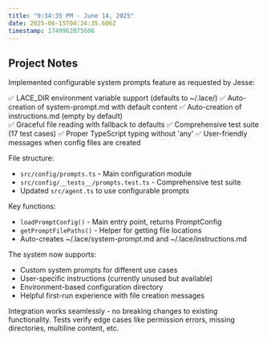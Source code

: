 ```yaml
---
title: "9:34:35 PM - June 14, 2025"
date: 2025-06-15T04:34:35.606Z
timestamp: 1749962075606
---
```


## Project Notes

Implemented configurable system prompts feature as requested by Jesse:

✅ LACE_DIR environment variable support (defaults to ~/.lace/)
✅ Auto-creation of system-prompt.md with default content
✅ Auto-creation of instructions.md (empty by default)  
✅ Graceful file reading with fallback to defaults
✅ Comprehensive test suite (17 test cases)
✅ Proper TypeScript typing without 'any'
✅ User-friendly messages when config files are created

File structure:
- `src/config/prompts.ts` - Main configuration module
- `src/config/__tests__/prompts.test.ts` - Comprehensive test suite
- Updated `src/agent.ts` to use configurable prompts

Key functions:
- `loadPromptConfig()` - Main entry point, returns PromptConfig
- `getPromptFilePaths()` - Helper for getting file locations
- Auto-creates ~/.lace/system-prompt.md and ~/.lace/instructions.md

The system now supports:
- Custom system prompts for different use cases
- User-specific instructions (currently unused but available)
- Environment-based configuration directory
- Helpful first-run experience with file creation messages

Integration works seamlessly - no breaking changes to existing functionality. Tests verify edge cases like permission errors, missing directories, multiline content, etc.

